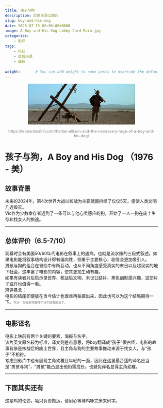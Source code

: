 ```yaml
---
title: 孩子与狗
description: 后启示录公路片
slug: boy-and-his-dog
date: 2025-07-15 00:00:00+0000
image: A-Boy-and-His-Dog-Lobby-Card-Main.jpg
categories:
    - 影评
tags:
    - 科幻
    - 后启示录
    - 成长

weight:       # You can add weight to some posts to override the default sorting (date descending)
---
```


<div style="text-align: center;">
  <img src="BAD1.png" alt="Boy&Dog_1" style="max-width: 70%;">
  <p style="font-size: 0.9em; color: gray;">https://leonardmaltin.com/harlan-ellison-and-the-necessary-rage-of-a-boy-and-his-dog/</p>
</div>

# **孩子与狗，A Boy and His Dog （1976 - 美）**
## **故事背景**  
未来的2024年，第4次世界大战以核战为主要武器持续了仅仅5天，便使人类文明几近毁灭。  
Vic作为少数幸存者遇到了一条可以与他心灵感应的狗，开始了一人一狗在废土生存和找女人的旅途。  


***
## **总体评价（6.5-7/10）**   
观看时会有美国50/60年代电影在叙事上的通病，也就是流水账的三段式叙述。如果电影能将叙事结构设计得有偏向性，侧重于主要核心，剧情会更加吸引人。   
男孩与狗的组合在冒险中有所互动，也从不同角度感受真实的末日以及超现实的地下社会，这丰富了电影的内容，使其更加生动有趣。   
如果有读者对后启示录世界、核战后文明、末世公路片、黑色幽默感兴趣，这部片子或许也值得一看。   
鸡评悬念：   
电影的结尾即便放在当今估计也很难再拍摄出来，因此也可以为这个结局期待一下。<span style="font-size:0.7em; color:gray;">哈评：将就看吧懒得中译中成书面语了。</span>   
***
## **电影译名**   
电影上映前有两个关键的要素，海报与名字。  
该片英文原名较为标准，译文则差点意思，将boy翻译成“孩子”很古怪，电影的故事背景是核战后的废土世界，且主角与狗的主要故事推动来源于找女人，与“孩子”不相符。   
考虑到影片中也有展现主角幼稚且年轻的一面，因此在这里最合适的译名应当是“男孩与狗”，“男孩”能凸显出他仍需成长，也避免译名显得主角幼稚。  

***
## **下面其实还有**
这是鸡的论述，哈只负责搬运，请耐心等待鸡啄完米来码字。
